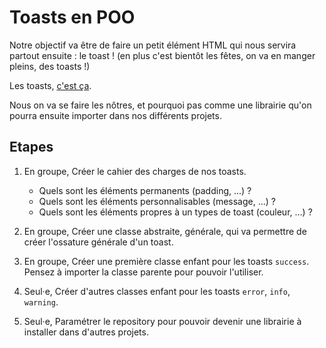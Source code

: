 # Toasts en POO
Notre objectif va être de faire un petit élément HTML qui nous servira partout ensuite : le toast ! (en plus c'est bientôt les fêtes, on va en manger pleins, des toasts !)

Les toasts, [c'est ça](https://github.com/uzochukwueddie/react-toast).

Nous on va se faire les nôtres, et pourquoi pas comme une librairie qu'on pourra ensuite importer dans nos différents projets.

## Etapes
1. En groupe, Créer le cahier des charges de nos toasts.
    - Quels sont les éléments permanents (padding, ...) ?
    - Quels sont les éléments personnalisables (message, ...) ?
    - Quels sont  les éléments propres à un types de toast (couleur, ...) ?
  
2. En groupe, Créer une classe abstraite, générale, qui va permettre de créer l'ossature générale d'un toast.

3. En groupe, Créer une première classe enfant pour les toasts `success`. Pensez à importer la classe parente pour pouvoir l'utiliser.

4. Seul·e, Créer d'autres classes enfant pour les toasts `error`, `info`, `warning`. 

5. Seul·e, Paramétrer le repository pour pouvoir devenir une librairie à installer dans d'autres projets.

